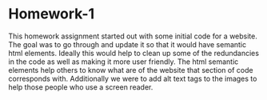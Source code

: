 # Homework-1

This homework assignment started out with some initial code for a website. The goal was to go through and update it so that it would have semantic html elements.
Ideally this would help to clean up some of the redundancies in the code as well as making it more user friendly. The html semantic elements help others to know what
are of the website that section of code corresponds with. Additionally we were to add alt text tags to the images to help those people who use a screen reader.
